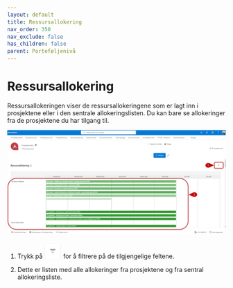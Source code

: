 ```yaml
---
layout: default
title: Ressursallokering
nav_order: 350
nav_exclude: false
has_children: false
parent: Porteføljenivå
---
```


# Ressursallokering

Ressursallokeringen viser de ressursallokeringene som er lagt inn i
prosjektene eller i den sentrale allokeringslisten. Du kan bare se
allokeringer fra de prosjektene du har tilgang til.

![](./media/35-Ressursallokering.png)

1. Trykk på ![](./media/FiltrerKnapp.png) for å filtrere på de tilgjengelige feltene.

2. Dette er listen med alle allokeringer fra prosjektene og fra sentral allokeringsliste.

